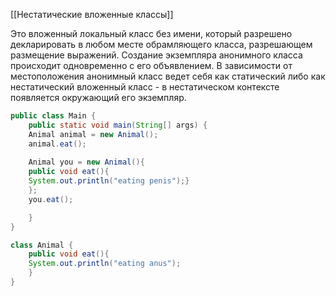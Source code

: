 [[Нестатические вложенные классы]]

Это вложенный локальный класс без имени, который разрешено декларировать в любом месте обрамляющего класса, разрешающем размещение выражений. Создание экземпляра анонимного класса происходит одновременно с его объявлением. В зависимости от местоположения анонимный класс ведет себя как статический либо как нестатический вложенный класс - в нестатическом контексте появляется окружающий его экземпляр.

```java
public class Main {
	public static void main(String[] args) {
	Animal animal = new Animal();
	animal.eat();
	
	Animal you = new Animal(){
	public void eat(){
	System.out.println("eating penis");}
	};
	you.eat();

	}
}

class Animal {
	public void eat(){
	System.out.println("eating anus");
	}
}




```